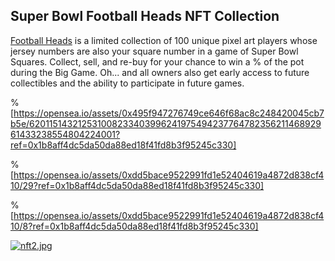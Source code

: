 ## Super Bowl Football Heads NFT Collection

[Football Heads](https://opensea.io/Football_Heads_deployer?ref=0x1b8aff4dc5da50da88ed18f41fd8b3f95245c330) is a limited collection of 100 unique pixel art players whose jersey numbers are also your square number in a game of Super Bowl Squares. Collect, sell, and re-buy for your chance to win a % of the pot during the Big Game. Oh... and all owners also get early access to future collectibles and the ability to participate in future games.

%[https://opensea.io/assets/0x495f947276749ce646f68ac8c248420045cb7b5e/62011514321253100823340399624197549423776478235621146892961433238554804224001?ref=0x1b8aff4dc5da50da88ed18f41fd8b3f95245c330]

%[https://opensea.io/assets/0xdd5bace9522991fd1e52404619a4872d838cf410/29?ref=0x1b8aff4dc5da50da88ed18f41fd8b3f95245c330]

%[https://opensea.io/assets/0xdd5bace9522991fd1e52404619a4872d838cf410/8?ref=0x1b8aff4dc5da50da88ed18f41fd8b3f95245c330]

[![nft2.jpg](https://cdn.hashnode.com/res/hashnode/image/upload/v1644799691166/R2VphCBYA.jpeg)](https://accounts.binance.com/es-LA/register?ref=396138808)